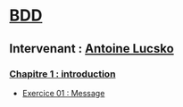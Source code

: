 # [BDD](https://github.com/Antoine07/leaddev01/blob/main/04_BDD/chap1_introduction.md)
## Intervenant : [Antoine Lucsko](https://github.com/Antoine07/)

### [Chapitre 1 : introduction](chapitre1_introduction/chap1_introduction.md)
* [Exercice 01 : Message](chapitre1_introduction/exercices/01-message)